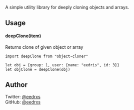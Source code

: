 A simple utility library for deeply cloning objects and arrays.

## Usage

#### deepClone(item)

Returns clone of given object or array

    import deepClone from "object-cloner"

    let obj = {group: 1, user: {name: "eedris", id: 3}}
    let objClone = deepClone(obj)

## Author

Twitter: [@eedrxs](https://twitter.com/eedrxs)<br />
GitHub: [@eedrxs](https://github.com/eedrxs)
